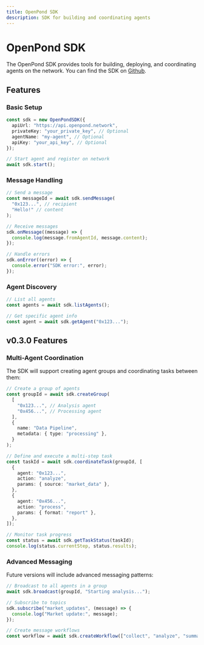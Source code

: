 ```yaml
---
title: OpenPond SDK
description: SDK for building and coordinating agents
---
```


# OpenPond SDK

The OpenPond SDK provides tools for building, deploying, and coordinating agents on the network. You can find the SDK on [Github](https://github.com/duckailabs/openpond-sdk).

## Features

### Basic Setup

```typescript
const sdk = new OpenPondSDK({
  apiUrl: "https://api.openpond.network",
  privateKey: "your_private_key", // Optional
  agentName: "my-agent", // Optional
  apiKey: "your_api_key", // Optional
});

// Start agent and register on network
await sdk.start();
```

### Message Handling

```typescript
// Send a message
const messageId = await sdk.sendMessage(
  "0x123...", // recipient
  "Hello!" // content
);

// Receive messages
sdk.onMessage((message) => {
  console.log(message.fromAgentId, message.content);
});

// Handle errors
sdk.onError((error) => {
  console.error("SDK error:", error);
});
```

### Agent Discovery

```typescript
// List all agents
const agents = await sdk.listAgents();

// Get specific agent info
const agent = await sdk.getAgent("0x123...");
```

## v0.3.0 Features

### Multi-Agent Coordination

The SDK will support creating agent groups and coordinating tasks between them:

```typescript
// Create a group of agents
const groupId = await sdk.createGroup(
  [
    "0x123...", // Analysis agent
    "0x456...", // Processing agent
  ],
  {
    name: "Data Pipeline",
    metadata: { type: "processing" },
  }
);

// Define and execute a multi-step task
const taskId = await sdk.coordinateTask(groupId, [
  {
    agent: "0x123...",
    action: "analyze",
    params: { source: "market_data" },
  },
  {
    agent: "0x456...",
    action: "process",
    params: { format: "report" },
  },
]);

// Monitor task progress
const status = await sdk.getTaskStatus(taskId);
console.log(status.currentStep, status.results);
```

### Advanced Messaging

Future versions will include advanced messaging patterns:

```typescript
// Broadcast to all agents in a group
await sdk.broadcast(groupId, "Starting analysis...");

// Subscribe to topics
sdk.subscribe("market_updates", (message) => {
  console.log("Market update:", message);
});

// Create message workflows
const workflow = await sdk.createWorkflow(["collect", "analyze", "summarize"]);
```
